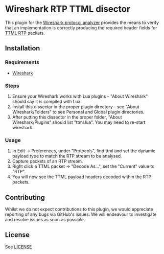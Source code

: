 # Wireshark RTP TTML disector

This plugin for the [Wireshark protocol analyzer](https://www.wireshark.org/) provides the means to verify that an implementation is correctly producing the required header fields for [TTML RTP](https://datatracker.ietf.org/doc/draft-ietf-payload-rtp-ttml/) packets.

## Installation

### Requirements

*   [Wireshark](https://www.wireshark.org/)

### Steps

1.  Ensure your Wireshark works with Lua plugins - "About Wireshark" should say it is compiled with Lua.
2.  Install this dissector in the proper plugin directory - see "About Wireshark/Folders" to see Personal and Global plugin directories.
3.  After putting this dissector in the proper folder, "About Wireshark/Plugins" should list "ttml.lua". You may need to re-start wireshark.

### Usage

1.  In Edit -> Preferences, under "Protocols", find ttml and set the dynamic payload type to match the RTP stream to be analysed.
2.  Capture packets of an RTP stream.
3.  Right click a TTML packet -> "Decode As...", set the "Current" value to "RTP".
4.  You will now see the TTML payload headers decoded within the RTP packets.

## Contributing

Whilst we do not expect contributions to this plugin, we would appreciate reporting of any bugs via GitHub's Issues. We will endeavour to investigate and resolve issues as soon as possible.

## License

See [LICENSE](LICENSE)
